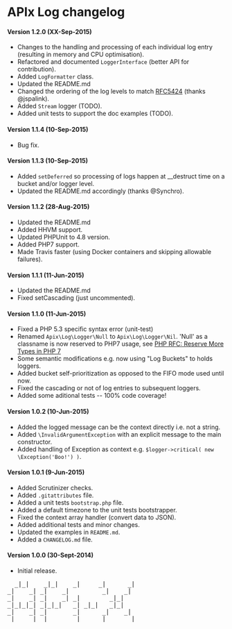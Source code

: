 # APIx Log changelog

#### Version 1.2.0 (XX-Sep-2015)
- Changes to the handling and processing of each individual log entry (resulting in memory and CPU optimisation).
- Refactored and documented `LoggerInterface` (better API for contribution).
- Added `LogFormatter` class.
- Updated the README.md
- Changed the ordering of the log levels to match [RFC5424](http://tools.ietf.org/html/rfc5424#section-6.2.1) (thanks @jspalink).
- Added `Stream` logger (TODO).
- Added unit tests to support the doc examples (TODO).

#### Version 1.1.4 (10-Sep-2015)
- Bug fix.  

#### Version 1.1.3 (10-Sep-2015)
- Added `setDeferred` so processing of logs happen at __destruct time on a bucket and/or logger level. 
- Updated the README.md accordingly (thanks @Synchro).

#### Version 1.1.2 (28-Aug-2015)
- Updated the README.md
- Added HHVM support.
- Updated PHPUnit to 4.8 version.
- Added PHP7 support.
- Made Travis faster (using Docker containers and skipping allowable failures).

#### Version 1.1.1 (11-Jun-2015)
- Updated the README.md
- Fixed setCascading (just uncommented).

#### Version 1.1.0 (11-Jun-2015)
- Fixed a PHP 5.3 specific syntax error (unit-test)
- Renamed `Apix\Log\Logger\Null` to `Apix\Log\Logger\Nil`. 'Null' as a classname is now reserved to PHP7 usage, see [PHP RFC: Reserve More Types in PHP 7](https://wiki.php.net/rfc/reserve_more_types_in_php_7)
- Some semantic modifications e.g. now using "Log Buckets" to holds loggers. 
- Added bucket self-prioritization as opposed to the FIFO mode used until now.
- Fixed the cascading or not of log entries to subsequent loggers.
- Added some aditional tests -- 100% code coverage!

#### Version 1.0.2 (10-Jun-2015)
- Added the logged message can be the context directly i.e. not a string. 
- Added `\InvalidArgumentException` with an explicit message to the main constructor.
- Added handling of Exception as context e.g. `$logger->critical( new \Exception('Boo!') )`. 

#### Version 1.0.1 (9-Jun-2015)
- Added Scrutinizer checks.
- Added `.gitattributes` file.
- Added a unit tests `bootstrap.php` file.
- Added a default timezone to the unit tests bootstrapper.
- Fixed the context array handler (convert data to JSON). 
- Added additional tests and minor changes.
- Updated the examples in `README.md`.
- Added a `CHANGELOG.md` file.

#### Version 1.0.0 (30-Sept-2014)
- Initial release.

<pre>
  _|_|    _|_|    _|     _|      _|
_|    _| _|    _|         _|    _|
_|    _| _|    _| _|        _|_|
_|_|_|_| _|_|_|   _| _|_|   _|_|
_|    _| _|       _|      _|    _|
_|    _| _|       _|     _|      _|
</pre>

